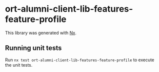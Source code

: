 # ort-alumni-client-lib-features-feature-profile

This library was generated with [Nx](https://nx.dev).

## Running unit tests

Run `nx test ort-alumni-client-lib-features-feature-profile` to execute the unit tests.
